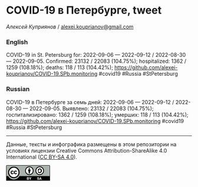 COVID-19 в Петербурге, tweet
============================

*Алексей Куприянов* /
<a href="mailto:alexei.kouprianov@gmail.com" class="email">alexei.kouprianov@gmail.com</a>

### English

COVID-19 in St. Petersburg for: 2022-09-06 — 2022-09-12 / 2022-08-30 —
2022-09-05. Сonfirmed: 23132 / 22083 (104.75%); hospitalized: 1362 /
1259 (108.18%); deaths: 118 / 113 (104.42%);
<a href="https://github.com/alexei-kouprianov/COVID-19.SPb.monitoring" class="uri">https://github.com/alexei-kouprianov/COVID-19.SPb.monitoring</a>
\#covid19 \#Russia \#StPetersburg

### Russian

COVID-19 в Петербурге за семь дней: 2022-09-06 — 2022-09-12 / 2022-08-30
— 2022-09-05. Выявлено: 23132 / 22083 (104.75%); госпитализировано: 1362
/ 1259 (108.18%); умерших: 118 / 113 (104.42%);
<a href="https://github.com/alexei-kouprianov/COVID-19.SPb.monitoring" class="uri">https://github.com/alexei-kouprianov/COVID-19.SPb.monitoring</a>
\#covid19 \#Russia \#StPetersburg

------------------------------------------------------------------------

Данные, тексты и инфографика размещены в этом репозитории на условиях
лицензии Creative Commons Attribution-ShareAlike 4.0 International ([CC
BY-SA 4.0](https://creativecommons.org/licenses/by-sa/4.0/)).

![](../misc/CC-BY-SA-icon.png "CC-BY-SA")
